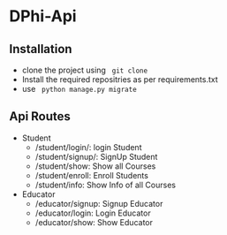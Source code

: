 # DPhi-Api

## Installation
- clone the project using <code> git clone </code>
- Install the required repositries as per requirements.txt
- use <code> python manage.py migrate </code> 

## Api Routes
- Student
  - /student/login/: login Student
  - /student/signup/: SignUp Student
  - /student/show: Show all Courses
  - /student/enroll: Enroll Students 
  - /student/info: Show Info of all Courses
 - Educator
   - /educator/signup: Signup Educator
   - /educator/login: Login Educator
   - /educator/show: Show Educator
 
 

